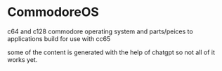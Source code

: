 # CommodoreOS
c64 and c128 commodore operating system and parts/peices to applications
build for use with cc65

some of the content is generated with the help of chatgpt so not all of it works yet.
